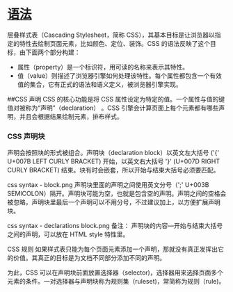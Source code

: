 # [语法](https://developer.mozilla.org/zh-CN/docs/Web/CSS/Syntax)
层叠样式表（Cascading Stylesheet，简称 CSS），其基本目标是让浏览器以指定的特性去绘制页面元素，比如颜色、定位、装饰。CSS 的语法反映了这个目标，由下面两个部分构建：

- 属性（property）是一个标识符，用可读的名称来表示其特性。
- 值（value）则描述了浏览器引擎如何处理该特性。每个属性都包含一个有效值的集合，它有正式的语法和语义定义，被浏览器引擎实现。

##CSS 声明
CSS 的核心功能是将 CSS 属性设定为特定的值。一个属性与值的键值对被称为“声明”（declaration） 。CSS 引擎会计算页面上每个元素都有哪些声明，并且会根据结果绘制元素，排布样式。

### CSS 声明块
声明会按照块的形式被组合。声明块（declaration block）以英文左大括号 ('{' U+007B LEFT CURLY BRACKET) 开始，以英文右大括号 '}' (U+007D RIGHT CURLY BRACKET) 结束。块有时会嵌套，所以开始与结束大括号必须要匹配。

css syntax - block.png
声明块里面的声明之间使用英文分号（';' U+003B SEMICOLON）隔开。声明块可能为空，也就是包含空的声明。声明之间的空格会被忽略，声明块里最后一个声明可以不用分号，不过建议加上，以方便扩展声明块。

css syntax - declarations block.png
备注： 声明块的内容—开始与结束大括号之间的声明，可以放在 HTML style 特性里。

CSS 规则
如果样式表只能为每个页面元素添加一个声明，那就没有真正发挥出它的价值。其真正的目标是为文档不同部分添加不同的声明。

为此，CSS 可以在声明块前面放置选择器（selector)，选择器用来选择页面多个元素的条件。一对选择器与声明块称为规则集（ruleset)，常简称为规则（rule)。
